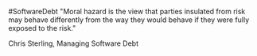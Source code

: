 #SoftwareDebt 
"Moral hazard is the view that parties insulated from risk may behave differently from the way they would behave if they were fully exposed to the risk."

Chris Sterling, Managing Software Debt